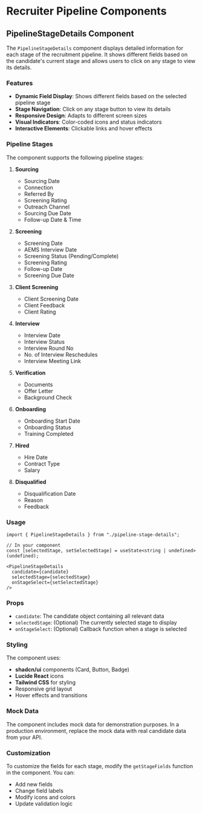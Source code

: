 # Recruiter Pipeline Components

## PipelineStageDetails Component

The `PipelineStageDetails` component displays detailed information for each stage of the recruitment pipeline. It shows different fields based on the candidate's current stage and allows users to click on any stage to view its details.

### Features

- **Dynamic Field Display**: Shows different fields based on the selected pipeline stage
- **Stage Navigation**: Click on any stage button to view its details
- **Responsive Design**: Adapts to different screen sizes
- **Visual Indicators**: Color-coded icons and status indicators
- **Interactive Elements**: Clickable links and hover effects

### Pipeline Stages

The component supports the following pipeline stages:

1. **Sourcing**
   - Sourcing Date
   - Connection
   - Referred By
   - Screening Rating
   - Outreach Channel
   - Sourcing Due Date
   - Follow-up Date & Time

2. **Screening**
   - Screening Date
   - AEMS Interview Date
   - Screening Status (Pending/Complete)
   - Screening Rating
   - Follow-up Date
   - Screening Due Date

3. **Client Screening**
   - Client Screening Date
   - Client Feedback
   - Client Rating

4. **Interview**
   - Interview Date
   - Interview Status
   - Interview Round No
   - No. of Interview Reschedules
   - Interview Meeting Link

5. **Verification**
   - Documents
   - Offer Letter
   - Background Check

6. **Onboarding**
   - Onboarding Start Date
   - Onboarding Status
   - Training Completed

7. **Hired**
   - Hire Date
   - Contract Type
   - Salary

8. **Disqualified**
   - Disqualification Date
   - Reason
   - Feedback

### Usage

```tsx
import { PipelineStageDetails } from "./pipeline-stage-details";

// In your component
const [selectedStage, setSelectedStage] = useState<string | undefined>(undefined);

<PipelineStageDetails 
  candidate={candidate}
  selectedStage={selectedStage}
  onStageSelect={setSelectedStage}
/>
```

### Props

- `candidate`: The candidate object containing all relevant data
- `selectedStage`: (Optional) The currently selected stage to display
- `onStageSelect`: (Optional) Callback function when a stage is selected

### Styling

The component uses:
- **shadcn/ui** components (Card, Button, Badge)
- **Lucide React** icons
- **Tailwind CSS** for styling
- Responsive grid layout
- Hover effects and transitions

### Mock Data

The component includes mock data for demonstration purposes. In a production environment, replace the mock data with real candidate data from your API.

### Customization

To customize the fields for each stage, modify the `getStageFields` function in the component. You can:
- Add new fields
- Change field labels
- Modify icons and colors
- Update validation logic
